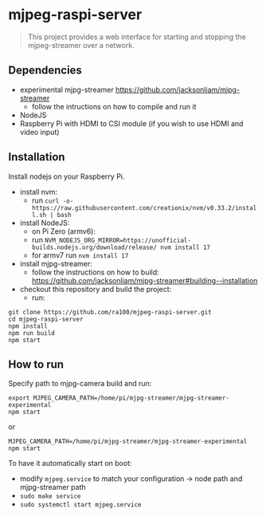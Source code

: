 # mjpeg-raspi-server

> This project provides a web interface for starting and stopping the mjpeg-streamer
> over a network.

## Dependencies

- experimental mjpg-streamer https://github.com/jacksonliam/mjpg-streamer
  - follow the intructions on how to compile and run it
- NodeJS
- Raspberry Pi with HDMI to CSI module (if you wish to use HDMI and video input)

## Installation

Install nodejs on your Raspberry Pi.

- install nvm:
  - run `curl -o- https://raw.githubusercontent.com/creationix/nvm/v0.33.2/install.sh | bash`
- install NodeJS:
  - on Pi Zero (armv6):
  - run `NVM_NODEJS_ORG_MIRROR=https://unofficial-builds.nodejs.org/download/release/ nvm install 17`
  - for armv7 run `nvm install 17`
- install mjpg-streamer:
  - follow the instructions on how to build: https://github.com/jacksonliam/mjpg-streamer#building--installation
- checkout this repository and build the project:
  - run:

```shell
git clone https://github.com/ra100/mjpeg-raspi-server.git
cd mjpeg-raspi-server
npm install
npm run build
npm start
```

## How to run

Specify path to mjpg-camera build and run:

```shell
export MJPEG_CAMERA_PATH=/home/pi/mjpg-streamer/mjpg-streamer-experimental
npm start
```

or

```shell
MJPEG_CAMERA_PATH=/home/pi/mjpg-streamer/mjpg-streamer-experimental npm start
```

To have it automatically start on boot:

- modify `mjpeg.service` to match your configuration -> node path and mjpg-streamer path
- `sudo make service`
- `sudo systemctl start mjpeg.service`